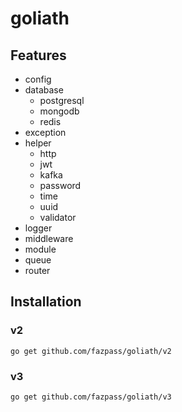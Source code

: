 # goliath

## Features
- config
- database
  - postgresql
  - mongodb
  - redis
- exception
- helper
  - http
  - jwt
  - kafka
  - password
  - time
  - uuid
  - validator
- logger
- middleware
- module
- queue
- router

## Installation

### v2
```shell
go get github.com/fazpass/goliath/v2
```

### v3
```shell
go get github.com/fazpass/goliath/v3
```
